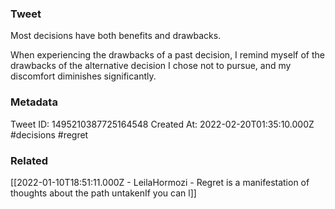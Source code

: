 ### Tweet
Most decisions have both benefits and drawbacks. 

When experiencing the drawbacks of a past decision, I remind myself of the drawbacks of the alternative decision I chose not to pursue, and my discomfort diminishes significantly.

### Metadata
Tweet ID: 1495210387725164548
Created At: 2022-02-20T01:35:10.000Z
#decisions
#regret

### Related
[[2022-01-10T18:51:11.000Z - LeilaHormozi - Regret is a manifestation of thoughts about the path untakenIf you can l]]


